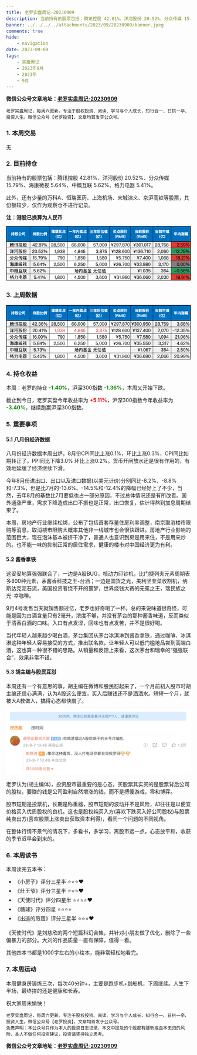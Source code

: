 ```yaml
---
title: 老罗实盘周记-20230909
description: 当前持有的股票包括：腾讯控股 42.81%、洋河股份 20.52%、分众传媒 15.79%、海康微视 5.64%、中概互联 5.62%、格力电器 5.41%。此外，还有少量的万科A、恒瑞医药、上海机场、宋城演义、京沪高铁等股票，其份额较少，仅作为观察仓不进行记录。本周：老罗的持仓-1.40%，沪深300指数-1.36%，本周又开始下跌。
banner: ../../../../attachments/2023/09/20230909/banner.jpeg
comments: true
hide:
    - navigation
date: 2023-09-09
tags:
    - 实盘周记
    - 2023年9月
    - 2023年
    - 9月
---
```


__微信公众号文章地址：[老罗实盘周记-20230909](https://mp.weixin.qq.com/s/dn-80oF9jO2PJill2hcwNA)__

```
老罗实盘周记，每周六更新。专注于股权投资、阅读、学习与个人成长，知行合一、日拱一卒、投资人生。微信公众号【老罗投资】，文章均首发于公众号。
```

### 1. 本周交易

无

### 2. 目前持仓

当前持有的股票包括：腾讯控股 42.81%、洋河股份 20.52%、分众传媒 15.79%、海康微视 5.64%、中概互联 5.62%、格力电器 5.41%。

此外，还有少量的万科A、恒瑞医药、上海机场、宋城演义、京沪高铁等股票，其份额较少，仅作为观察仓不进行记录。

**注：港股已换算为人民币**

![目前持仓](../../../attachments/2023/09/20230909/1.png)

### 3. 上周数据

![上周数据](../../../attachments/2023/09/20230909/2.png)

### 4. 持仓收益

本周：老罗的持仓 <strong style="color:green;">-1.40%</strong>，沪深300指数 <strong style="color:green;">-1.36%</strong>，本周又开始下跌。

截止到今日，老罗实盘今年收益率为 <strong style="color:red;">+5.11%</strong>，沪深300指数今年收益率为 <strong style="color:green;">-3.40%</strong>，继续跑赢沪深300指数。

### 5. 重要事项

#### 5.1 八月份经济数据

八月份经济数据本周出炉，8月份CPI同比上涨0.1%，环比上涨0.3%，CPI同比如期转正了。PPI同比下降3.0% 环比上涨0.2%。货币开闸放水还是很有作用的，有效地延缓了经济继续下滑。

今年8月份进出口、出口以及进口数据(以美元计价)分别同比-8.2%、-8.8%和-7.3%，但是比7月的-13.6%、-14.5%和-12.4%的降幅已经好上了不少，当然，去年8月的基数比7月要低也占一部分原因，不过总体情况还是有所改善。国外通涨严重，需求下降造成出口不振也是正常，出口恢复，估计得熬到加息周期结束了。

本周，房地产行业继续松绑，公布了包括首套存量住房利率调整，南京取消楼市限购等消息，取消楼市限购大概率其他非一线城市也会很快跟进。房地产行业影响的范围巨大，现在泡沫基本被挤干净了，普通人也意识到房是用来住，不是用来炒的。也不能一味的抑制正常的居住需求，健康的楼市对中国经济更为有利。

#### 5.2 酱香拿铁

这妥妥地算强强联合了，一边是A股BUG，核动力印钞机，比门捷列夫元素周期表多800种元素，茅酱香科技之王-台酒；一边是国货之光，美利坚韭菜收割机，纳斯达克泥石流，美国投资者绕不开的噩梦，世界烧钱大赛的无冕之王，瑞民族之光-幸咖啡。

9月4号发售当天就销售额过亿，老罗也好奇喝了一杯。总的来说味道很奇怪，可能是因为白酒含量只有2毫升，浓度不够，并没有茅台的那种酱香味道，反而类似于清香白酒的口味。入口有点发涩，回味也有点发苦，并不是很好喝。

当代年轻人越来越少喝白酒，茅台集团从茅台冰淇淋到酱香拿铁，通过咖啡、冰淇淋这种年轻人容易接受的方式，推出联名款，让年轻人可以低门槛地品尝到高端白酒，这也算一种很不错的思路。从销量和反馈上来看，这次茅台和瑞幸的“强强联合”，效果非常不错。

#### 5.3 胡主编与股民互怼

本周还有一个有意思的事，胡主编在微博和股民怼起来了，一个月前初入股市时胡主编还信心满满，认为A股这么便宜，买入后赚钱还不是洒洒水。短短一个月，就被大A教做人，搞得心态都快崩了。

![胡主编与股民互怼](../../../attachments/2023/09/20230909/3.png)

老罗认为(胡主编体)，投资股市最重要的是心态，买股票其实买的是股票背后公司的股权，要赚的钱是公司盈利自然增涨的钱，而不是搏傻游戏，零和博弈。

股市短期是投票机，长期是称重器，股市短期的波动并不是风险，却往往是以便宜价格买入优质股权的良机。这也是股权纯买入方(喜欢下跌买入好公司股权)与股票纯卖出方(喜欢股票上涨卖出获取资本利得)，看同一个问题的不同视角。

在整体行情不景气的情况下，多看书，多学习，离股市远一点，心态放平和，收获的季节迟早会到来的。

### 6. 本周读书

本周读完五本书：

+ 《小房子》评分三星半 ⭐️⭐️⭐️❤️
+ 《灶王爷》评分三星半 ⭐️⭐️⭐️❤️
+ 《天使时代》评分四星半 ⭐️⭐️⭐️⭐️❤️
+ 《糖球》评分四星 ⭐️⭐️⭐️⭐️
+ 《出逃的煎蛋》评分三星半 ⭐️⭐️⭐️❤️

《天使时代》是刘慈欣的两个短篇科幻合集，并针对小朋友做了优化，删除了一些偏暴力的部分。大刘的作品质量一直有保障，值得一看。

其他四本书都是1000字左右的小绘本，能非常轻松地看完。

### 7. 本周运动

本周健身房锻炼三次，每次40分钟+，主要是跑步机+划船机，下周继续。人生下半场，最终拼的还是健康和长寿。

祝大家周末愉快！

```
老罗实盘周记，每周六更新。专注于股权投资、阅读、学习与个人成长，知行合一、日拱一卒、投资人生。微信公众号【老罗投资】，文章均首发于公众号。
免责声明：本公众号只作为本人的投资日志记录，本文中提及的个股都有腰斩或血本无归的风险，本人不做任何投资建议，投资请坚持独立思考。
```

__微信公众号文章地址：[老罗实盘周记-20230909](https://mp.weixin.qq.com/s/dn-80oF9jO2PJill2hcwNA)__